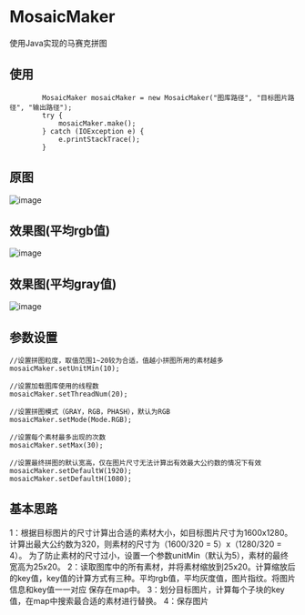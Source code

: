 # MosaicMaker
使用Java实现的马赛克拼图

## 使用
```
        MosaicMaker mosaicMaker = new MosaicMaker("图库路径", "目标图片路径", "输出路径");
        try {
            mosaicMaker.make();
        } catch (IOException e) {
            e.printStackTrace();
        }
```

## 原图
![image](https://github.com/Claner/MosaicMaker/blob/master/src/mosaic/YUI.jpg)

## 效果图(平均rgb值)
![image](https://github.com/Claner/MosaicMaker/blob/master/src/mosaic/YUI-5.jpg)

## 效果图(平均gray值)
![image](https://github.com/Claner/MosaicMaker/blob/master/src/mosaic/YUI-gray-5.jpg)

## 参数设置
```
//设置拼图粒度，取值范围1~20较为合适，值越小拼图所用的素材越多
mosaicMaker.setUnitMin(10);

//设置加载图库使用的线程数
mosaicMaker.setThreadNum(20);

//设置拼图模式（GRAY，RGB，PHASH），默认为RGB
mosaicMaker.setMode(Mode.RGB);

//设置每个素材最多出现的次数
mosaicMaker.setMax(30);

//设置最终拼图的默认宽高，仅在图片尺寸无法计算出有效最大公约数的情况下有效
mosaicMaker.setDefaultW(1920);
mosaicMaker.setDefaultH(1080);
```


## 基本思路
1：根据目标图片的尺寸计算出合适的素材大小，如目标图片尺寸为1600x1280。计算出最大公约数为320，则素材的尺寸为（1600/320 = 5）x（1280/320 = 4）。
为了防止素材的尺寸过小，设置一个参数unitMin（默认为5），素材的最终宽高为25x20。
2：读取图库中的所有素材，并将素材缩放到25x20。计算缩放后的key值，key值的计算方式有三种。平均rgb值，平均灰度值，图片指纹。将图片信息和key值一一对应
保存在map中。
3：划分目标图片，计算每个子块的key值，在map中搜索最合适的素材进行替换。
4：保存图片
